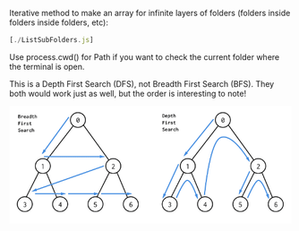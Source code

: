 Iterative method to make an array for infinite layers of folders (folders inside folders inside folders, etc):

```js
[./ListSubFolders.js]
```

Use process.cwd() for Path if you want to check the current folder where the terminal is open.

This is a Depth First Search (DFS), not Breadth First Search (BFS). They both would work just as well, but the order is interesting to note!

![Image description](/BFS-and-DFS-Algorithms.png)

